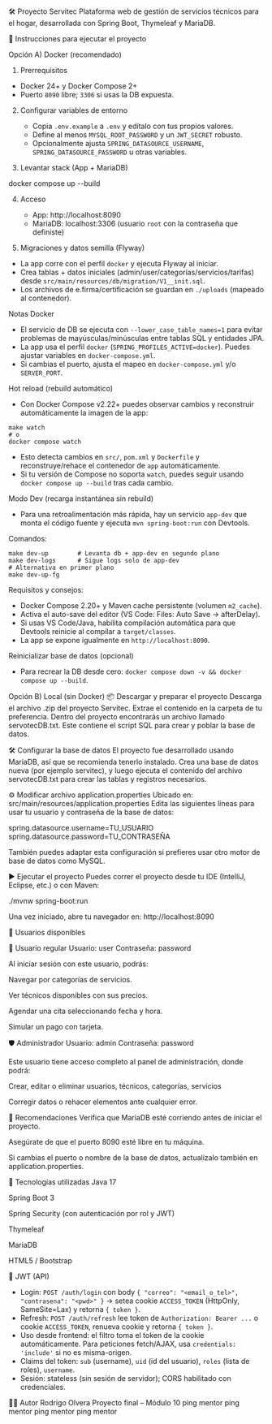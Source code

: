 🛠️ Proyecto Servitec
Plataforma web de gestión de servicios técnicos para el hogar, desarrollada con Spring Boot, Thymeleaf y MariaDB.

🚀 Instrucciones para ejecutar el proyecto

Opción A) Docker (recomendado)

1) Prerrequisitos
- Docker 24+ y Docker Compose 2+
- Puerto `8090` libre; `3306` si usas la DB expuesta.

2) Configurar variables de entorno
   - Copia `.env.example` a `.env` y edítalo con tus propios valores.
   - Define al menos `MYSQL_ROOT_PASSWORD` y un `JWT_SECRET` robusto.
   - Opcionalmente ajusta `SPRING_DATASOURCE_USERNAME`, `SPRING_DATASOURCE_PASSWORD` u otras variables.

3) Levantar stack (App + MariaDB)

docker compose up --build

4) Acceso
   - App: http://localhost:8090
   - MariaDB: localhost:3306 (usuario `root` con la contraseña que definiste)

5) Migraciones y datos semilla (Flyway)
- La app corre con el perfil `docker` y ejecuta Flyway al iniciar.
- Crea tablas + datos iniciales (admin/user/categorías/servicios/tarifas) desde `src/main/resources/db/migration/V1__init.sql`.
- Los archivos de e.firma/certificación se guardan en `./uploads` (mapeado al contenedor).

Notas Docker
- El servicio de DB se ejecuta con `--lower_case_table_names=1` para evitar problemas de mayúsculas/minúsculas entre tablas SQL y entidades JPA.
- La app usa el perfil `docker` (`SPRING_PROFILES_ACTIVE=docker`). Puedes ajustar variables en `docker-compose.yml`.
- Si cambias el puerto, ajusta el mapeo en `docker-compose.yml` y/o `SERVER_PORT`.

Hot reload (rebuild automático)
- Con Docker Compose v2.22+ puedes observar cambios y reconstruir automáticamente la imagen de la app:

```
make watch
# o
docker compose watch
```

- Esto detecta cambios en `src/`, `pom.xml` y `Dockerfile` y reconstruye/rehace el contenedor de `app` automáticamente.
- Si tu versión de Compose no soporta `watch`, puedes seguir usando `docker compose up --build` tras cada cambio.

Modo Dev (recarga instantánea sin rebuild)
- Para una retroalimentación más rápida, hay un servicio `app-dev` que monta el código fuente y ejecuta `mvn spring-boot:run` con Devtools.

Comandos:
```
make dev-up        # Levanta db + app-dev en segundo plano
make dev-logs      # Sigue logs solo de app-dev
# Alternativa en primer plano
make dev-up-fg
```

Requisitos y consejos:
- Docker Compose 2.20+ y Maven cache persistente (volumen `m2_cache`).
- Activa el auto-save del editor (VS Code: Files: Auto Save → afterDelay).
- Si usas VS Code/Java, habilita compilación automática para que Devtools reinicie al compilar a `target/classes`.
- La app se expone igualmente en `http://localhost:8090`.

Reinicializar base de datos (opcional)
- Para recrear la DB desde cero: `docker compose down -v && docker compose up --build`.

Opción B) Local (sin Docker)
📦 Descargar y preparar el proyecto
Descarga el archivo .zip del proyecto Servitec.
Extrae el contenido en la carpeta de tu preferencia.
Dentro del proyecto encontrarás un archivo llamado servotecDB.txt. Este contiene el script SQL para crear y poblar la base de datos.

🛠️ Configurar la base de datos
El proyecto fue desarrollado usando MariaDB, así que se recomienda tenerlo instalado.
Crea una base de datos nueva (por ejemplo servitec), y luego ejecuta el contenido del archivo servotecDB.txt para crear las tablas y registros necesarios.

⚙️ Modificar archivo application.properties
Ubicado en: src/main/resources/application.properties
Edita las siguientes líneas para usar tu usuario y contraseña de la base de datos:

spring.datasource.username=TU_USUARIO
spring.datasource.password=TU_CONTRASEÑA

También puedes adaptar esta configuración si prefieres usar otro motor de base de datos como MySQL.

▶️ Ejecutar el proyecto
Puedes correr el proyecto desde tu IDE (IntelliJ, Eclipse, etc.) o con Maven:

./mvnw spring-boot:run

Una vez iniciado, abre tu navegador en:
http://localhost:8090

👥 Usuarios disponibles

🔑 Usuario regular
Usuario: user
Contraseña: password

Al iniciar sesión con este usuario, podrás:

Navegar por categorías de servicios.

Ver técnicos disponibles con sus precios.

Agendar una cita seleccionando fecha y hora.

Simular un pago con tarjeta.

🛡️ Administrador
Usuario: admin
Contraseña: password

Este usuario tiene acceso completo al panel de administración, donde podrá:

Crear, editar o eliminar usuarios, técnicos, categorías, servicios

Corregir datos o rehacer elementos ante cualquier error.

🧪 Recomendaciones
Verifica que MariaDB esté corriendo antes de iniciar el proyecto.

Asegúrate de que el puerto 8090 esté libre en tu máquina.

Si cambias el puerto o nombre de la base de datos, actualízalo también en application.properties.

📄 Tecnologías utilizadas
Java 17

Spring Boot 3

Spring Security (con autenticación por rol y JWT)

Thymeleaf

MariaDB

HTML5 / Bootstrap

🔐 JWT (API)
- Login: `POST /auth/login` con body `{ "correo": "<email_o_tel>", "contrasena": "<pwd>" }` → setea cookie `ACCESS_TOKEN` (HttpOnly, SameSite=Lax) y retorna `{ token }`.
- Refresh: `POST /auth/refresh` lee token de `Authorization: Bearer ...` o cookie `ACCESS_TOKEN`, renueva cookie y retorna `{ token }`.
- Uso desde frontend: el filtro toma el token de la cookie automáticamente. Para peticiones fetch/AJAX, usa `credentials: 'include'` si no es misma-origen.
- Claims del token: `sub` (username), `uid` (id del usuario), `roles` (lista de roles), `username`.
- Sesión: stateless (sin sesión de servidor); CORS habilitado con credenciales.



👨‍💻 Autor
Rodrigo Olvera
Proyecto final – Módulo 10
ping mentor
ping mentor
ping mentor
ping mentor

